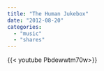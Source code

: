 ```yaml
---
title: "The Human Jukebox"
date: "2012-08-20"
categories:
  - "music"
  - "shares"
---
```


<div style="width: 70vw;">{{< youtube Pbdewwtm70w>}}</div>
